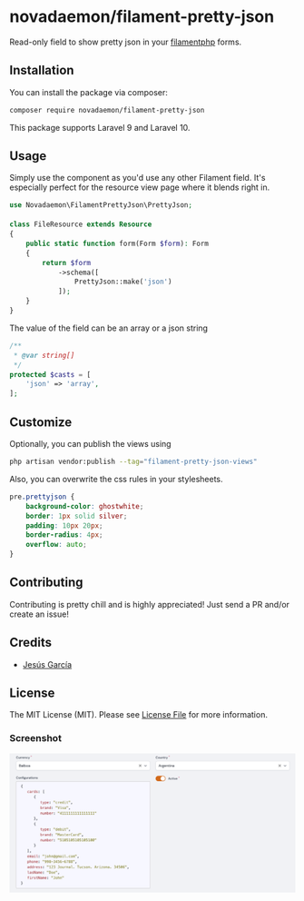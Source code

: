 # novadaemon/filament-pretty-json

Read-only field to show pretty json in your [filamentphp](https://filamentphp.com/) forms.

## Installation

You can install the package via composer:

```bash
composer require novadaemon/filament-pretty-json
```

This package supports Laravel 9 and Laravel 10.

## Usage

Simply use the component as you'd use any other Filament field. It's especially perfect for the resource view page where it blends right in.

```php
use Novadaemon\FilamentPrettyJson\PrettyJson;

class FileResource extends Resource
{
    public static function form(Form $form): Form
    {
        return $form
            ->schema([
                PrettyJson::make('json')
            ]);
    }
}
```

The value of the field can be an array or a json string

```php
/**
 * @var string[]
 */
protected $casts = [
    'json' => 'array',
];

```

## Customize

Optionally, you can publish the views using

```bash
php artisan vendor:publish --tag="filament-pretty-json-views"
```

Also, you can overwrite the css rules in your stylesheets.

```css
pre.prettyjson {
    background-color: ghostwhite;
    border: 1px solid silver;
    padding: 10px 20px;
    border-radius: 4px;
    overflow: auto;
}
```

## Contributing

Contributing is pretty chill and is highly appreciated! Just send a PR and/or create an issue!

## Credits

- [Jesús García](https://github.com/novadaemon)

## License

The MIT License (MIT). Please see [License File](LICENSE.md) for more information.

### Screenshot
![Screeshot](screenshot.png)
